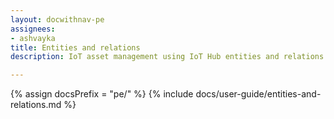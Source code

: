 ```yaml
---
layout: docwithnav-pe
assignees:
- ashvayka
title: Entities and relations
description: IoT asset management using IoT Hub entities and relations feature

---
```


{% assign docsPrefix = "pe/" %}
{% include docs/user-guide/entities-and-relations.md %}